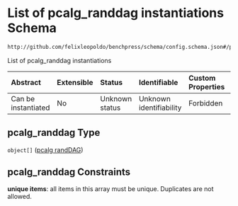# List of pcalg_randdag instantiations Schema

```txt
http://github.com/felixleopoldo/benchpress/schema/config.schema.json#/properties/resources/properties/graph/properties/pcalg_randdag
```

List of pcalg_randdag instantiations

| Abstract            | Extensible | Status         | Identifiable            | Custom Properties | Additional Properties | Access Restrictions | Defined In                                                       |
| :------------------ | :--------- | :------------- | :---------------------- | :---------------- | :-------------------- | :------------------ | :--------------------------------------------------------------- |
| Can be instantiated | No         | Unknown status | Unknown identifiability | Forbidden         | Allowed               | none                | [config.schema.json*](config.schema.json "open original schema") |

## pcalg_randdag Type

`object[]` ([pcalg randDAG](config-definitions-pcalg-randdag.md))

## pcalg_randdag Constraints

**unique items**: all items in this array must be unique. Duplicates are not allowed.
